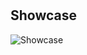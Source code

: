 #

## Showcase

![Showcase](https://github.com/akagiyuu/neovim-config/assets/91047241/830c0fd2-bf95-4b03-a7c0-b4c26eda900a)
